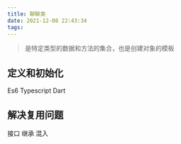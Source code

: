 ```yaml
---
title: 聊聊类
date: 2021-12-08 22:43:34
tags:
---
```

> 是特定类型的数据和方法的集合，也是创建对象的模板

## 定义和初始化
Es6
Typescript
Dart

## 解决复用问题
接口
继承
混入
